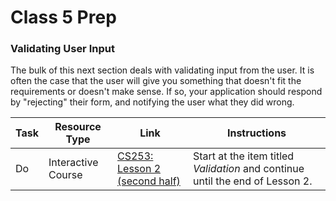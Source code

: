 # Class 5 Prep

### Validating User Input

The bulk of this next section deals with validating input from the user. It is often the case that the user will give you something that doesn't fit the requirements or doesn't make sense. If so, your application should respond by "rejecting" their form, and notifying the user what they did wrong.

Task | Resource Type | Link | Instructions
|----|---------------|------|-------------|
Do | Interactive Course | [CS253: Lesson 2 (second half)][lesson-2] | Start at the item titled *Validation* and continue until the end of Lesson 2.


[lesson-2]: https://classroom.udacity.com/courses/cs253/lessons/48736183/concepts/3150565890923#
